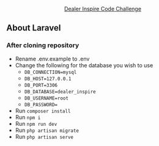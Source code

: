 <p align="center">
<a href="https://bitbucket.org/dealerinspire/php-contact-form/src/master/">Dealer Inspire Code Challenge</a></p>

## About Laravel

### After cloning repository

- Rename .env.example to .env
- Change the following for the database you wish to use
  - ``DB_CONNECTION=mysql``
  - ``DB_HOST=127.0.0.1``
  - ``DB_PORT=3306``
  - ``DB_DATABASE=dealer_inspire``
  - ``DB_USERNAME=root``
  - ``DB_PASSWORD=``
- Run ``composer install``
- Run ``npm i``
- Run ``npm run dev``
- Run ``php artisan migrate``
- Run ``php artisan serve``
